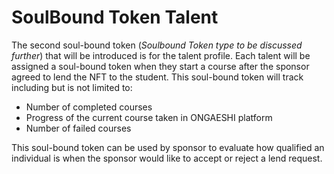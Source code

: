 # SoulBound Token Talent

The second soul-bound token (_Soulbound Token type to be discussed further_) that will be introduced is for the talent profile. Each talent will be assigned a soul-bound token when they start a course after the sponsor agreed to lend the NFT to the student. This soul-bound token will track including but is not limited to:

* Number of completed courses
* Progress of the current course taken in ONGAESHI platform
* Number of failed courses

This soul-bound token can be used by sponsor to evaluate how qualified an individual is when the sponsor would like to accept or reject a lend request.&#x20;
